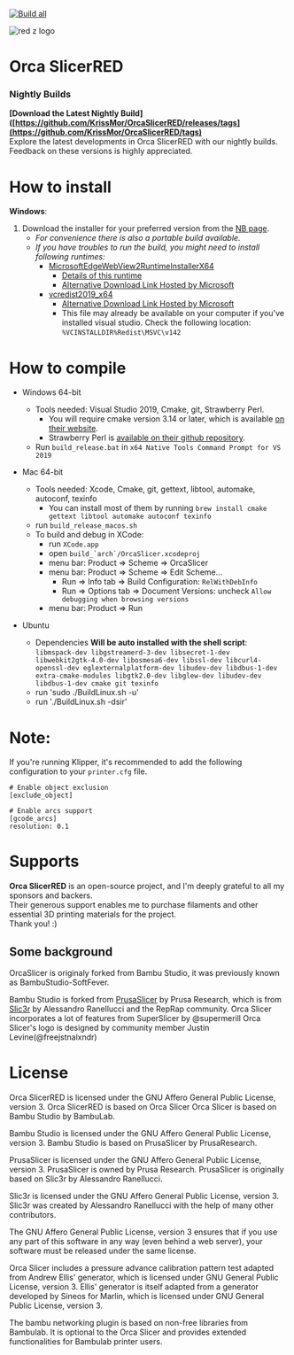 [![Build all](https://github.com/KrissMor/OrcaSlicerRED/actions/workflows/build_all.yml/badge.svg?branch=main)](https://github.com/KrissMor/OrcaSlicerRED/actions/workflows/build_all.yml)


![red z logo](https://github.com/KrissMor/OrcaSlicerRED/assets/159647467/24adbbf8-3d65-4a1a-88c7-6744c2943fda)


# Orca SlicerRED     


### Nightly Builds

 **[Download the Latest Nightly Build]([https://github.com/KrissMor/OrcaSlicerRED/releases/tags](https://github.com/KrissMor/OrcaSlicerRED/tags)**  
Explore the latest developments in Orca SlicerRED with our nightly builds. Feedback on these versions is highly appreciated.








# How to install
**Windows**: 
1.  Download the installer for your preferred version from the [NB page](https://github.com/KrissMor/OrcaSlicerRED/releases/tag/Nightly-Build2.0).
    - *For convenience there is also a portable build available.*
    - *If you have troubles to run the build, you might need to install following runtimes:*
      - [MicrosoftEdgeWebView2RuntimeInstallerX64](https://github.com/SoftFever/OrcaSlicer/releases/download/v1.0.10-sf2/MicrosoftEdgeWebView2RuntimeInstallerX64.exe)
          - [Details of this runtime](https://aka.ms/webview2)
          - [Alternative Download Link Hosted by Microsoft](https://go.microsoft.com/fwlink/p/?LinkId=2124703)
      - [vcredist2019_x64](https://github.com/SoftFever/OrcaSlicer/releases/download/v1.0.10-sf2/vcredist2019_x64.exe)
          -  [Alternative Download Link Hosted by Microsoft](https://aka.ms/vs/17/release/vc_redist.x64.exe)
          -  This file may already be available on your computer if you've installed visual studio.  Check the following location: `%VCINSTALLDIR%Redist\MSVC\v142`


    
# How to compile
- Windows 64-bit  
  - Tools needed: Visual Studio 2019, Cmake, git, Strawberry Perl.
      - You will require cmake version 3.14 or later, which is available [on their website](https://cmake.org/download/).
      - Strawberry Perl is [available on their github repository](https://github.com/StrawberryPerl/Perl-Dist-Strawberry/releases/).
  - Run `build_release.bat` in `x64 Native Tools Command Prompt for VS 2019`

- Mac 64-bit  
  - Tools needed: Xcode, Cmake, git, gettext, libtool, automake, autoconf, texinfo
      - You can install most of them by running `brew install cmake gettext libtool automake autoconf texinfo`
  - run `build_release_macos.sh`
  - To build and debug in XCode:
      - run `XCode.app`
      - open ``build_`arch`/OrcaSlicer.xcodeproj``
      - menu bar: Product => Scheme => OrcaSlicer
      - menu bar: Product => Scheme => Edit Scheme...
          - Run => Info tab => Build Configuration: `RelWithDebInfo`
          - Run => Options tab => Document Versions: uncheck `Allow debugging when browsing versions`
      - menu bar: Product => Run

- Ubuntu 
  - Dependencies **Will be auto installed with the shell script**: `libmspack-dev libgstreamerd-3-dev libsecret-1-dev libwebkit2gtk-4.0-dev libosmesa6-dev libssl-dev libcurl4-openssl-dev eglexternalplatform-dev libudev-dev libdbus-1-dev extra-cmake-modules libgtk2.0-dev libglew-dev libudev-dev libdbus-1-dev cmake git texinfo`
  - run 'sudo ./BuildLinux.sh -u'
  - run './BuildLinux.sh -dsir'


# Note: 
If you're running Klipper, it's recommended to add the following configuration to your `printer.cfg` file.
```
# Enable object exclusion
[exclude_object]

# Enable arcs support
[gcode_arcs]
resolution: 0.1
```

# Supports
**Orca SlicerRED** is an open-source project, and I'm deeply grateful to all my sponsors and backers.   
Their generous support enables me to purchase filaments and other essential 3D printing materials for the project.   
Thank you! :)

## Some background
OrcaSlicer is originaly forked from Bambu Studio, it was previously known as BambuStudio-SoftFever.

Bambu Studio is forked from [PrusaSlicer](https://github.com/prusa3d/PrusaSlicer) by Prusa Research, which is from [Slic3r](https://github.com/Slic3r/Slic3r) by Alessandro Ranellucci and the RepRap community. 
Orca Slicer incorporates a lot of features from SuperSlicer by @supermerill
Orca Slicer's logo is designed by community member Justin Levine(@freejstnalxndr)  


# License
Orca SlicerRED is licensed under the GNU Affero General Public License, version 3. Orca SlicerRED is based on Orca Slicer 
Orca Slicer is based on Bambu Studio by BambuLab.

Bambu Studio is licensed under the GNU Affero General Public License, version 3. Bambu Studio is based on PrusaSlicer by PrusaResearch.

PrusaSlicer is licensed under the GNU Affero General Public License, version 3. PrusaSlicer is owned by Prusa Research. PrusaSlicer is originally based on Slic3r by Alessandro Ranellucci.

Slic3r is licensed under the GNU Affero General Public License, version 3. Slic3r was created by Alessandro Ranellucci with the help of many other contributors.

The GNU Affero General Public License, version 3 ensures that if you use any part of this software in any way (even behind a web server), your software must be released under the same license.

Orca Slicer includes a pressure advance calibration pattern test adapted from Andrew Ellis' generator, which is licensed under GNU General Public License, version 3. Ellis' generator is itself adapted from a generator developed by Sineos for Marlin, which is licensed under GNU General Public License, version 3.

The bambu networking plugin is based on non-free libraries from Bambulab. It is optional to the Orca Slicer and provides extended functionalities for Bambulab printer users.

